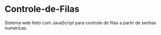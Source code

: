 # Controle-de-Filas
Sistema web feito com JavaScript para controle de filas a partir de senhas numéricas.
